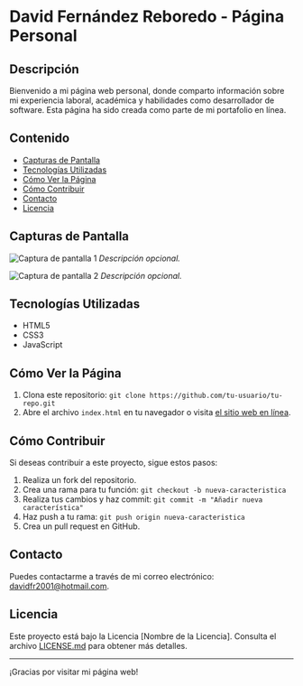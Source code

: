# David Fernández Reboredo - Página Personal

## Descripción

Bienvenido a mi página web personal, donde comparto información sobre mi experiencia laboral, académica y habilidades como desarrollador de software. Esta página ha sido creada como parte de mi portafolio en línea.

## Contenido

- [Capturas de Pantalla](#capturas-de-pantalla)
- [Tecnologías Utilizadas](#tecnologías-utilizadas)
- [Cómo Ver la Página](#cómo-ver-la-página)
- [Cómo Contribuir](#cómo-contribuir)
- [Contacto](#contacto)
- [Licencia](#licencia)

## Capturas de Pantalla

![Captura de pantalla 1](captura1.png)
_Descripción opcional._

![Captura de pantalla 2](captura2.png)
_Descripción opcional._

## Tecnologías Utilizadas

- HTML5
- CSS3
- JavaScript

## Cómo Ver la Página

1. Clona este repositorio: `git clone https://github.com/tu-usuario/tu-repo.git`
2. Abre el archivo `index.html` en tu navegador o visita [el sitio web en línea](url_del_sitio_web).

## Cómo Contribuir

Si deseas contribuir a este proyecto, sigue estos pasos:

1. Realiza un fork del repositorio.
2. Crea una rama para tu función: `git checkout -b nueva-caracteristica`
3. Realiza tus cambios y haz commit: `git commit -m "Añadir nueva característica"`
4. Haz push a tu rama: `git push origin nueva-caracteristica`
5. Crea un pull request en GitHub.

## Contacto

Puedes contactarme a través de mi correo electrónico: [davidfr2001@hotmail.com](mailto:davidfr2001@hotmail.com).

## Licencia

Este proyecto está bajo la Licencia [Nombre de la Licencia]. Consulta el archivo [LICENSE.md](LICENSE.md) para obtener más detalles.

---

¡Gracias por visitar mi página web!

